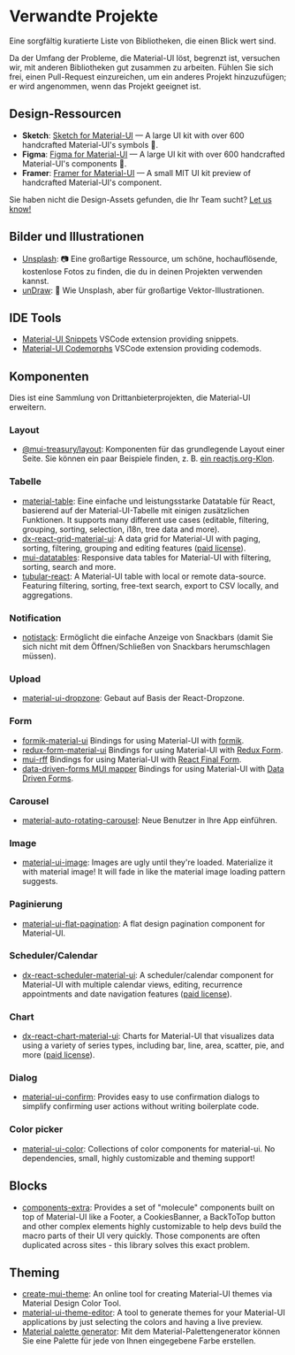 # Verwandte Projekte

<p class="description">Eine sorgfältig kuratierte Liste von Bibliotheken, die einen Blick wert sind.</p>

Da der Umfang der Probleme, die Material-UI löst, begrenzt ist, versuchen wir, mit anderen Bibliotheken gut zusammen zu arbeiten. Fühlen Sie sich frei, einen Pull-Request einzureichen, um ein anderes Projekt hinzuzufügen; er wird angenommen, wenn das Projekt geeignet ist.

## Design-Ressourcen

- **Sketch**: [Sketch for Material-UI](https://material-ui.com/store/items/sketch-react/?utm_source=docs&utm_medium=referral&utm_campaign=related-projects-sketch) — A large UI kit with over 600 handcrafted Material-UI's symbols 💎.
- **Figma**: [Figma for Material-UI](https://material-ui.com/store/items/figma-react/?utm_source=docs&utm_medium=referral&utm_campaign=related-projects-sketch) — A large UI kit with over 600 handcrafted Material-UI's components 🎨.
- **Framer**: [Framer for Material-UI](https://packages.framer.com/package/material-ui/material-ui) — A small MIT UI kit preview of handcrafted Material-UI's component.

Sie haben nicht die Design-Assets gefunden, die Ihr Team sucht? [Let us know!](mailto:design@material-ui.com)

## Bilder und Illustrationen

- [Unsplash](https://unsplash.com): 📷 Eine großartige Ressource, um schöne, hochauflösende, kostenlose Fotos zu finden, die du in deinen Projekten verwenden kannst.
- [unDraw](https://undraw.co/): 📐 Wie Unsplash, aber für großartige Vektor-Illustrationen.

## IDE Tools

- [Material-UI Snippets](https://marketplace.visualstudio.com/items?itemName=vscodeshift.material-ui-snippets) VSCode extension providing snippets.
- [Material-UI Codemorphs](https://marketplace.visualstudio.com/items?itemName=vscodeshift.material-ui-codemorphs) VSCode extension providing codemods.

## Komponenten

Dies ist eine Sammlung von Drittanbieterprojekten, die Material-UI erweitern.

### Layout

- [@mui-treasury/layout](https://mui-treasury.com/layout): Komponenten für das grundlegende Layout einer Seite. Sie können ein paar Beispiele finden, z. B. [ein reactjs.org-Klon](https://mui-treasury.com/layout/clones/reactjs).

### Tabelle

- [material-table](https://github.com/mbrn/material-table): Eine einfache und leistungsstarke Datatable für React, basierend auf der Material-UI-Tabelle mit einigen zusätzlichen Funktionen. It supports many different use cases (editable, filtering, grouping, sorting, selection, i18n, tree data and more).
- [dx-react-grid-material-ui](https://devexpress.github.io/devextreme-reactive/react/grid/): A data grid for Material-UI with paging, sorting, filtering, grouping and editing features ([paid license](https://js.devexpress.com/licensing/)).
- [mui-datatables](https://github.com/gregnb/mui-datatables): Responsive data tables for Material-UI with filtering, sorting, search and more.
- [tubular-react](https://github.com/unosquare/tubular-react): A Material-UI table with local or remote data-source. Featuring filtering, sorting, free-text search, export to CSV locally, and aggregations.

### Notification

- [notistack](https://github.com/iamhosseindhv/notistack): Ermöglicht die einfache Anzeige von Snackbars (damit Sie sich nicht mit dem Öffnen/Schließen von Snackbars herumschlagen müssen).

### Upload

- [material-ui-dropzone](https://github.com/Yuvaleros/material-ui-dropzone): Gebaut auf Basis der React-Dropzone.

### Form

- [formik-material-ui](https://github.com/stackworx/formik-material-ui) Bindings for using Material-UI with [formik](https://jaredpalmer.com/formik).
- [redux-form-material-ui](https://github.com/erikras/redux-form-material-ui) Bindings for using Material-UI with [Redux Form](https://redux-form.com/).
- [mui-rff](https://github.com/lookfirst/mui-rff) Bindings for using Material-UI with [React Final Form](https://final-form.org/react).
- [data-driven-forms MUI mapper](https://github.com/data-driven-forms/react-forms/tree/master/packages/mui-component-mapper) Bindings for using Material-UI with [Data Driven Forms](https://data-driven-forms.org/).

### Carousel

- [material-auto-rotating-carousel](https://mui.wertarbyte.com/#material-auto-rotating-carousel): Neue Benutzer in Ihre App einführen.

### Image

- [material-ui-image](https://mui.wertarbyte.com/#material-ui-image): Images are ugly until they're loaded. Materialize it with material image! It will fade in like the material image loading pattern suggests.

### Paginierung

- [material-ui-flat-pagination](https://github.com/szmslab/material-ui-flat-pagination): A flat design pagination component for Material-UI.

### Scheduler/Calendar

- [dx-react-scheduler-material-ui](https://devexpress.github.io/devextreme-reactive/react/scheduler/): A scheduler/calendar component for Material-UI with multiple calendar views, editing, recurrence appointments and date navigation features ([paid license](https://js.devexpress.com/licensing/)).

### Chart

- [dx-react-chart-material-ui](https://devexpress.github.io/devextreme-reactive/react/chart/): Charts for Material-UI that visualizes data using a variety of series types, including bar, line, area, scatter, pie, and more ([paid license](https://js.devexpress.com/licensing/)).

### Dialog

- [material-ui-confirm](https://github.com/jonatanklosko/material-ui-confirm): Provides easy to use confirmation dialogs to simplify confirming user actions without writing boilerplate code.

### Color picker

- [material-ui-color](https://github.com/mikbry/material-ui-color): Collections of color components for material-ui. No dependencies, small, highly customizable and theming support!

## Blocks

- [components-extra](https://github.com/alexandre-lelain/components-extra): Provides a set of "molecule" components built on top of Material-UI like a Footer, a CookiesBanner, a BackToTop button and other complex elements highly customizable to help devs build the macro parts of their UI very quickly. Those components are often duplicated across sites - this library solves this exact problem.

## Theming

- [create-mui-theme](https://react-theming.github.io/create-mui-theme/): An online tool for creating Material-UI themes via Material Design Color Tool.
- [material-ui-theme-editor](https://in-your-saas.github.io/material-ui-theme-editor/): A tool to generate themes for your Material-UI applications by just selecting the colors and having a live preview.
- [Material palette generator](https://material.io/inline-tools/color/): Mit dem Material-Palettengenerator können Sie eine Palette für jede von Ihnen eingegebene Farbe erstellen.